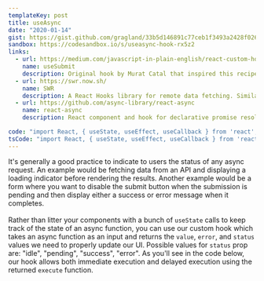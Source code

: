 ```yaml
---
templateKey: post
title: useAsync
date: "2020-01-14"
gist: https://gist.github.com/gragland/33b5d146891c77ceb1f3493a2428f026
sandbox: https://codesandbox.io/s/useasync-hook-rx5z2
links:
  - url: https://medium.com/javascript-in-plain-english/react-custom-hook-useonesubmit-b10be17245d8
    name: useSubmit
    description: Original hook by Murat Catal that inspired this recipe
  - url: https://swr.now.sh/
    name: SWR
    description: A React Hooks library for remote data fetching. Similar concept, but includes caching, automatic refetching, and many other nifty features.
  - url: https://github.com/async-library/react-async
    name: react-async
    description: React component and hook for declarative promise resolution and data fetching.

code: "import React, { useState, useEffect, useCallback } from 'react';\r\n\r\n\/\/ Usage\r\nfunction App() {\r\n  const { execute, status, value, error } = useAsync(myFunction, false);\r\n\r\n  return (\r\n    <div>\r\n      {status === 'idle' && <div>Start your journey by clicking a button<\/div>}\r\n      {status === 'success' && <div>{value}<\/div>}\r\n      {status === 'error' && <div>{error}<\/div>}\r\n      <button onClick={execute} disabled={status === 'pending'}>\r\n        {status !== 'pending' ? 'Click me' : 'Loading...'}\r\n      <\/button>\r\n    <\/div>\r\n  );\r\n}\r\n\r\n\/\/ An async function for testing our hook.\r\n\/\/ Will be successful 50% of the time.\r\nconst myFunction = () => {\r\n  return new Promise((resolve, reject) => {\r\n    setTimeout(() => {\r\n      const rnd = Math.random() * 10;\r\n      rnd <= 5\r\n        ? resolve('Submitted successfully \uD83D\uDE4C')\r\n        : reject('Oh no there was an error \uD83D\uDE1E');\r\n    }, 2000);\r\n  });\r\n};\r\n\r\n\/\/ Hook\r\nconst useAsync = (asyncFunction, immediate = true) => {\r\n  const [status, setStatus] = useState('idle');\r\n  const [value, setValue] = useState(null);\r\n  const [error, setError] = useState(null);\r\n\r\n  \/\/ The execute function wraps asyncFunction and\r\n  \/\/ handles setting state for pending, value, and error.\r\n  \/\/ useCallback ensures the below useEffect is not called\r\n  \/\/ on every render, but only if asyncFunction changes.\r\n  const execute = useCallback(() => {\r\n    setStatus('pending');\r\n    setValue(null);\r\n    setError(null);\r\n\r\n    return asyncFunction()\r\n      .then(response => {\r\n        setValue(response);\r\n        setStatus('success');\r\n      })\r\n      .catch(error => {\r\n        setError(error);\r\n        setStatus('error');\r\n      });\r\n  }, [asyncFunction]);\r\n\r\n  \/\/ Call execute if we want to fire it right away.\r\n  \/\/ Otherwise execute can be called later, such as\r\n  \/\/ in an onClick handler.\r\n  useEffect(() => {\r\n    if (immediate) {\r\n      execute();\r\n    }\r\n  }, [execute, immediate]);\r\n\r\n  return { execute, status, value, error };\r\n};"
tsCode: "import React, { useState, useEffect, useCallback } from 'react';\r\n\r\n// Usage\r\nfunction App() {\r\n  const { execute, status, value, error } = useAsync<string>(myFunction, false);\r\n\r\n  return (\r\n    <div>\r\n      {status === 'idle' && <div>Start your journey by clicking a button</div>}\r\n      {status === 'success' && <div>{value}</div>}\r\n      {status === 'error' && <div>{error}</div>}\r\n      <button onClick={execute} disabled={status === 'pending'}>\r\n        {status !== 'pending' ? 'Click me' : 'Loading...'}\r\n      </button>\r\n    </div>\r\n  );\r\n}\r\n\r\n// An async function for testing our hook.\r\n// Will be successful 50% of the time.\r\nconst myFunction = (): Promise<string> => {\r\n  return new Promise((resolve, reject) => {\r\n    setTimeout(() => {\r\n      const rnd = Math.random() * 10;\r\n      rnd <= 5\r\n        ? resolve('Submitted successfully 🙌')\r\n        : reject('Oh no there was an error 😞');\r\n    }, 2000);\r\n  });\r\n};\r\n\r\n// Hook\r\nconst useAsync = <T, E = string>(\r\n  asyncFunction: () => Promise<T>,\r\n  immediate = true\r\n) => {\r\n  const [status, setStatus] = useState<\r\n    'idle' | 'pending' | 'success' | 'error'\r\n  >('idle');\r\n  const [value, setValue] = useState<T | null>(null);\r\n  const [error, setError] = useState<E | null>(null);\r\n\r\n  // The execute function wraps asyncFunction and\r\n  // handles setting state for pending, value, and error.\r\n  // useCallback ensures the below useEffect is not called\r\n  // on every render, but only if asyncFunction changes.\r\n  const execute = useCallback(() => {\r\n    setStatus('pending');\r\n    setValue(null);\r\n    setError(null);\r\n\r\n    return asyncFunction()\r\n      .then((response: any) => {\r\n        setValue(response);\r\n        setStatus('success');\r\n      })\r\n      .catch((error: any) => {\r\n        setError(error);\r\n        setStatus('error');\r\n      });\r\n  }, [asyncFunction]);\r\n\r\n  // Call execute if we want to fire it right away.\r\n  // Otherwise execute can be called later, such as\r\n  // in an onClick handler.\r\n  useEffect(() => {\r\n    if (immediate) {\r\n      execute();\r\n    }\r\n  }, [execute, immediate]);\r\n\r\n  return { execute, status, value, error };\r\n};"
---
```


It's generally a good practice to indicate to users the status of any async request. An example would be fetching data from an API and displaying a loading indicator before rendering the results. Another example would be a form where you want to disable the submit button when the submission is pending and then display either a success or error message when it completes.
<br/><br/>
Rather than litter your components with a bunch of `useState` calls to keep track of the state of an async function, you can use our custom hook which takes an async function as an input and returns the `value`, `error`, and `status` values we need to properly update our UI. Possible values for `status` prop are: "idle", "pending", "success", "error". As you'll see in the code below, our hook allows both immediate execution and delayed execution using the returned `execute` function.
